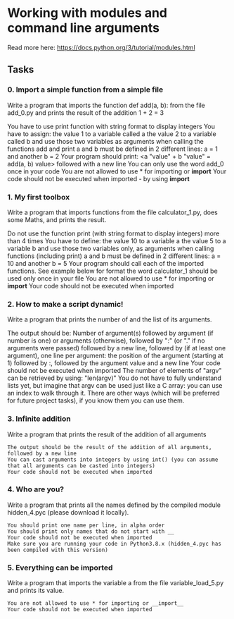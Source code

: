 # Working with modules and command line arguments

Read more here: https://docs.python.org/3/tutorial/modules.html

## Tasks

### 0. Import a simple function from a simple file
Write a program that imports the function def add(a, b): from the file add_0.py and prints the result of the addition 1 + 2 = 3

You have to use print function with string format to display integers
You have to assign:
	the value 1 to a variable called a
	the value 2 to a variable called b
	and use those two variables as arguments when calling the functions add and print
a and b must be defined in 2 different lines: a = 1 and another b = 2
Your program should print: <a "value" + b "value" = add(a, b) value> followed with a new line
You can only use the word add_0 once in your code
You are not allowed to use * for importing or __import__
Your code should not be executed when imported - by using __import__ 
     
### 1. My first toolbox
Write a program that imports functions from the file calculator_1.py, does some Maths, and prints the result.

Do not use the function print (with string format to display integers) more than 4 times
You have to define:
	the value 10 to a variable a
	the value 5 to a variable b
	and use those two variables only, as arguments when calling functions (including print)
a and b must be defined in 2 different lines: a = 10 and another b = 5
Your program should call each of the imported functions. See example below for format
the word calculator_1 should be used only once in your file
You are not allowed to use * for importing or __import__
Your code should not be executed when imported

### 2. How to make a script dynamic!
Write a program that prints the number of and the list of its arguments.

The output should be:
	Number of argument(s) followed by argument (if number is one) or arguments (otherwise), followed by
	":" (or "." if no arguments were passed) followed by
        a new line, followed by (if at least one argument),
	one line per argument:
		the position of the argument (starting at 1) followed by :, followed by the argument value and a new line
Your code should not be executed when imported
The number of elements of "argv" can be retrieved by using: "len(argv)"
You do not have to fully understand lists yet, but imagine that argv can be used just like a C array: you can use an index to walk through it. There are other ways (which will be preferred for future project tasks), if you know them you can use them.

### 3. Infinite addition
Write a program that prints the result of the addition of all arguments

	The output should be the result of the addition of all arguments, followed by a new line
	You can cast arguments into integers by using int() (you can assume that all arguments can be casted into integers)
	Your code should not be executed when imported

### 4. Who are you?
Write a program that prints all the names defined by the compiled module hidden_4.pyc (please download it locally).

	You should print one name per line, in alpha order
	You should print only names that do not start with __
	Your code should not be executed when imported
	Make sure you are running your code in Python3.8.x (hidden_4.pyc has been compiled with this version)

### 5. Everything can be imported
Write a program that imports the variable a from the file variable_load_5.py and prints its value.

	You are not allowed to use * for importing or __import__
	Your code should not be executed when imported

